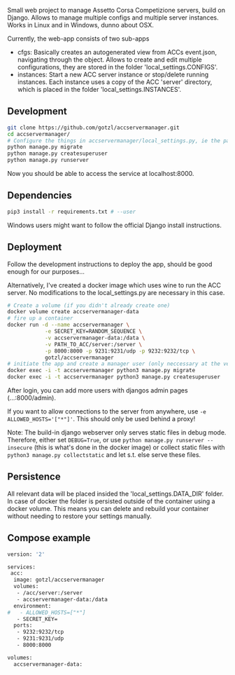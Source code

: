 Small web project to manage Assetto Corsa Competizione servers, build on Django.
Allows to manage multiple configs and multiple server instances. Works in Linux and in Windows, dunno about OSX.

Currently, the web-app consists of two sub-apps
* cfgs: Basically creates an autogenerated view from ACCs event.json, navigating through the object. Allows to create and edit multiple configurations, they are stored in the folder 'local_settings.CONFIGS'.
* instances: Start a new ACC server instance or stop/delete running instances. Each instance uses a copy of the ACC 'server' directory, which is placed in the folder 'local_settings.INSTANCES'.


## Development
```bash
git clone https://github.com/gotzl/accservermanager.git
cd accservermanager/
# Configure the things in accservermanager/local_settings.py, ie the path to your ACC server files
python manage.py migrate
python manage.py createsuperuser
python manage.py runserver
``` 

Now you should be able to access the service at localhost:8000.


## Dependencies
```bash
pip3 install -r requirements.txt # --user
```
Windows users might want to follow the official Django install instructions.


## Deployment
Follow the development instructions to deploy the app, should be good enough for our purposes...

Alternatively, I've created a docker image which uses wine to run the ACC server. No modifications to the local_settings.py are necessary in this case.

```bash
# Create a volume (if you didn't already create one)
docker volume create accservermanager-data
# fire up a container
docker run -d --name accservermanager \
            -e SECRET_KEY=RANDOM_SEQUENCE \
            -v accservermanager-data:/data \
            -v PATH_TO_ACC/server:/server \
            -p 8000:8000 -p 9231:9231/udp -p 9232:9232/tcp \
            gotzl/accservermanager
# initiate the app and create a manager user (only neccessary at the very first start)
docker exec -i -t accservermanager python3 manage.py migrate
docker exec -i -t accservermanager python3 manage.py createsuperuser
```

After login, you can add more users with djangos admin pages (...:8000/admin).

If you want to allow connections to the server from anywhere, use `-e ALLOWED_HOSTS='["*"]'`. This should only be used behind a proxy!

Note: The build-in django webserver only serves static files in debug mode. Therefore, either set `DEBUG=True`, or use `python manage.py runserver --insecure` (this is what's done in the docker image) or collect static files with `python3 manage.py collectstatic` and let s.t. else serve these files.

## Persistence
All relevant data will be placed insided the 'local_settings.DATA_DIR' folder. In case of docker the folder is persisted outside of the container using a docker volume.
This means you can delete and rebuild your container without needing to restore your settings manually.


## Compose example
```bash
version: '2'

services:
 acc:
  image: gotzl/accservermanager
  volumes:
   - /acc/server:/server
   - accservermanager-data:/data
  environment:
#   - ALLOWED_HOSTS=["*"]
   - SECRET_KEY=
  ports:
   - 9232:9232/tcp
   - 9231:9231/udp
   - 8000:8000

volumes:
  accservermanager-data:
```
